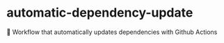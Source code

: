 # automatic-dependency-update
🦾 Workflow that automatically updates dependencies with Github Actions
